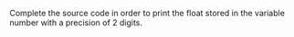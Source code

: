 Complete the source code in order to print the float stored in the variable number with a precision of 2 digits. 

